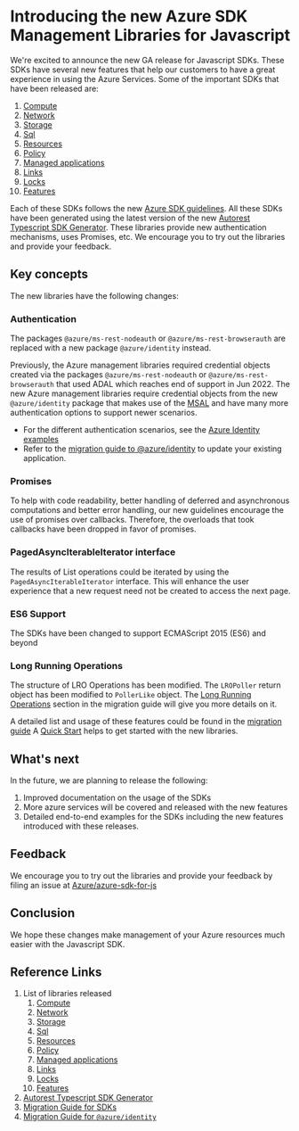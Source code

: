 # Introducing the new Azure SDK Management Libraries for Javascript

We're excited to announce the new GA release for Javascript SDKs. These SDKs have several new features that help our customers to have a great experience in using the Azure Services. Some of the important SDKs that have been released are:

1. [Compute](https://www.npmjs.com/package/@azure/arm-compute)
2. [Network](https://www.npmjs.com/package/@azure/arm-network)
3. [Storage](https://www.npmjs.com/package/@azure/arm-storage)
4. [Sql](https://www.npmjs.com/package/@azure/arm-sql)
5. [Resources](https://www.npmjs.com/package/@azure/arm-resources)
6. [Policy](https://www.npmjs.com/package/@azure/arm-policy)
7. [Managed applications](https://www.npmjs.com/package/@azure/arm-managedapplications)
8. [Links](https://www.npmjs.com/package/@azure/arm-links)
9. [Locks](https://www.npmjs.com/package/@azure/arm-locks)
10. [Features](https://www.npmjs.com/package/@azure/arm-features)

Each of these SDKs follows the new [Azure SDK guidelines](https://azure.github.io/azure-sdk/typescript_introduction.html). All these SDKs have been generated using the latest version of the new [Autorest Typescript SDK Generator](https://www.npmjs.com/package/@autorest/typescript). These libraries provide new authentication mechanisms, uses Promises, etc. We encourage you to try out the libraries and provide your feedback.

## Key concepts

The new libraries have the following changes:

### Authentication

The packages `@azure/ms-rest-nodeauth` or `@azure/ms-rest-browserauth` are replaced with a new package `@azure/identity` instead.

Previously, the Azure management libraries required credential objects created via the packages `@azure/ms-rest-nodeauth` or `@azure/ms-rest-browserauth` that used ADAL which reaches end of support in Jun 2022. The new Azure management libraries require credential objects from the new `@azure/identity` package that makes use of the [MSAL](https://docs.microsoft.com/azure/active-directory/develop/msal-overview) and have many more authentication options to support newer scenarios.

- For the different authentication scenarios, see the [Azure Identity examples](https://github.com/Azure/azure-sdk-for-js/blob/main/sdk/identity/identity/samples/AzureIdentityExamples.md)
- Refer to the [migration guide to @azure/identity](https://github.com/Azure/ms-rest-nodeauth/blob/master/migrate-to-identity-v2.md) to update your existing application.

### Promises

To help with code readability, better handling of deferred and asynchronous computations and better error handling, our new guidelines encourage the use of promises over callbacks. Therefore, the overloads that took callbacks have been dropped in favor of promises.

### PagedAsyncIterableIterator interface

The results of List operations could be iterated by using the `PagedAsyncIterableIterator` interface. This will enhance the user experience that a new request need not be created to access the next page.

### ES6 Support

The SDKs have been changed to support ECMAScript 2015 (ES6) and beyond

### Long Running Operations

The structure of LRO Operations has been modified. The `LROPoller` return object has been modified to `PollerLike` object. The [Long Running Operations](https://github.com/Azure/azure-sdk-for-js/blob/main/documentation/MIGRATION-guide-for-next-generation-management-libraries.md#long-running-operations) section in the migration guide will give you more details on it.

A detailed list and usage of these features could be found in the [migration guide](https://aka.ms/js-track2-migration-guide) A [Quick Start](https://aka.ms/js-track2-quickstart) helps to get started with the new libraries.

## What's next

In the future, we are planning to release the following:

1. Improved documentation on the usage of the SDKs
2. More azure services will be covered and released with the new features
3. Detailed end-to-end examples for the SDKs including the new features introduced with these releases.

## Feedback

We encourage you to try out the libraries and provide your feedback by filing an issue at [Azure/azure-sdk-for-js](https://github.com/Azure/azure-sdk-for-js/issues/new/choose)

## Conclusion

We hope these changes make management of your Azure resources much easier with the Javascript SDK.

## Reference Links

1. List of libraries released
   1. [Compute](https://www.npmjs.com/package/@azure/arm-compute)
   2. [Network](https://www.npmjs.com/package/@azure/arm-network)
   3. [Storage](https://www.npmjs.com/package/@azure/arm-storage)
   4. [Sql](https://www.npmjs.com/package/@azure/arm-sql)
   5. [Resources](https://www.npmjs.com/package/@azure/arm-resources)
   6. [Policy](https://www.npmjs.com/package/@azure/arm-policy)
   7. [Managed applications](https://www.npmjs.com/package/@azure/arm-managedapplications)
   8. [Links](https://www.npmjs.com/package/@azure/arm-links)
   9. [Locks](https://www.npmjs.com/package/@azure/arm-locks)
   10. [Features](https://www.npmjs.com/package/@azure/arm-features)
2. [Autorest Typescript SDK Generator](https://www.npmjs.com/package/@autorest/typescript)
3. [Migration Guide for SDKs](https://aka.ms/js-track2-migration-guide)
4. [Migration Guide for `@azure/identity`](https://github.com/Azure/ms-rest-nodeauth/blob/master/migrate-to-identity-v2.md)

